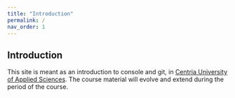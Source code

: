 ```yaml
---
title: "Introduction"
permalink: /
nav_order: 1
---
```


## Introduction

This site is meant as an introduction to console and git, in [Centria University of Applied Sciences](https://web.centria.fi/en). The course material will evolve and extend during the period of the course.
